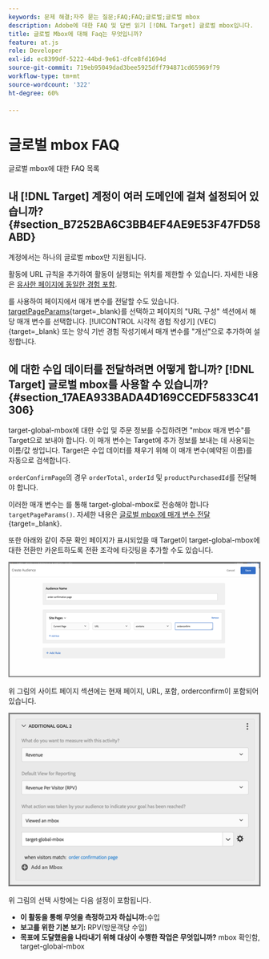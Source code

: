 ```yaml
---
keywords: 문제 해결;자주 묻는 질문;FAQ;FAQ;글로벌;글로벌 mbox
description: Adobe에 대한 FAQ 및 답변 읽기 [!DNL Target] 글로벌 mbox입니다.
title: 글로벌 Mbox에 대해 Faq는 무엇입니까?
feature: at.js
role: Developer
exl-id: ec8399df-5222-44bd-9e61-dfce8fd1694d
source-git-commit: 719eb95049dad3bee5925dff794871cd65969f79
workflow-type: tm+mt
source-wordcount: '322'
ht-degree: 60%

---
```


# 글로벌 mbox FAQ

글로벌 mbox에 대한 FAQ 목록

## 내 [!DNL Target] 계정이 여러 도메인에 걸쳐 설정되어 있습니까? {#section_B7252BA6C3BB4EF4AE9E53F47FD58ABD}

계정에서는 하나의 글로벌 mbox만 지원됩니다.

활동에 URL 규칙을 추가하여 활동이 실행되는 위치를 제한할 수 있습니다. 자세한 내용은 [유사한 페이지에 동일한 경험 포함](/help/main/c-experiences/c-visual-experience-composer/temtest.md#task_2539D51A18044F82B0D9895636546781).

를 사용하여 페이지에서 매개 변수를 전달할 수도 있습니다. [targetPageParams](https://developer.adobe.com/target/implement/client-side/atjs/atjs-functions/targetpageparams/){target=_blank}를 선택하고 페이지의 &quot;URL 구성&quot; 섹션에서 해당 매개 변수를 선택합니다. [!UICONTROL 시각적 경험 작성기] (VEC){target=_blank} 또는 양식 기반 경험 작성기에서 매개 변수를 &quot;개선&quot;으로 추가하여 설정합니다.

## 에 대한 수입 데이터를 전달하려면 어떻게 합니까? [!DNL Target] 글로벌 mbox를 사용할 수 있습니까? {#section_17AEA933BADA4D169CCEDF5833C41306}

target-global-mbox에 대한 수입 및 주문 정보를 수집하려면 &quot;mbox 매개 변수&quot;를 Target으로 보내야 합니다. 이 매개 변수는 Target에 추가 정보를 보내는 데 사용되는 이름/값 쌍입니다. Target은 수입 데이터를 채우기 위해 이 매개 변수(예약된 이름)를 자동으로 검색합니다.

`orderConfirmPage`의 경우 `orderTotal`, `orderId` 및 `productPurchasedId`를 전달해야 합니다. 

이러한 매개 변수는 를 통해 target-global-mbox로 전송해야 합니다 `targetPageParams()`. 자세한 내용은 [글로벌 mbox에 매개 변수 전달](https://developer.adobe.com/target/implement/client-side/atjs/global-mbox/pass-parameters-to-global-mbox/){target=_blank}.

또한 아래와 같이 주문 확인 페이지가 표시되었을 때 Target이 target-global-mbox에 대한 전환만 카운트하도록 전환 조각에 타깃팅을 추가할 수도 있습니다.

![](assets/revenue1.png)

위 그림의 사이트 페이지 섹션에는 현재 페이지, URL, 포함, orderconfirm이 포함되어 있습니다.

![](assets/revenue2.png)

위 그림의 선택 사항에는 다음 설정이 포함됩니다.

* **이 활동을 통해 무엇을 측정하고자 하십니까:**&#x200B;수입
* **보고를 위한 기본 보기:** RPV(방문객당 수입)
* **목표에 도달했음을 나타내기 위해 대상이 수행한 작업은 무엇입니까?** mbox 확인함, target-global-mbox
